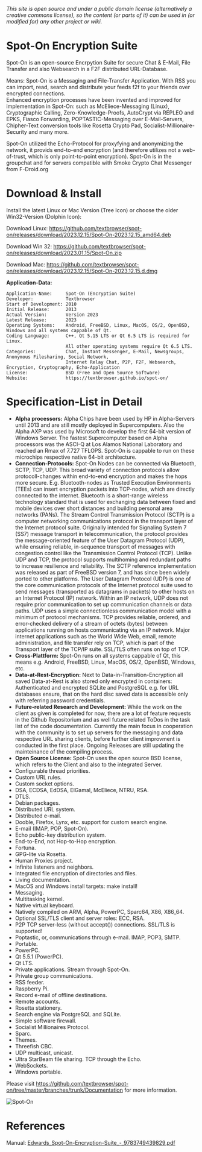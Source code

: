 *This site is open source and under a public domain license (alternatively a creative commons license), so the content (or parts of it) can be used in (or modified for) any other project or wiki.*

# Spot-On Encryption Suite

Spot-On is an open-source Encrpytion Suite for secure Chat & E-Mail, File Transfer and also Websearch in a F2F distributed URL-Database.

Means: Spot-On is a Messaging and File-Transfer Application. With RSS you can import, read, search and distribute your feeds f2f to your friends over encrypted connections.  
Enhanced encryption processes have been invented and improved for implementation in Spot-On: such as McEliece-Messaging (Linux), Cryptographic Calling, Zero-Knowledge-Proofs, AutoCrypt via REPLEO and EPKS, Fiasco Forwarding, POPTASTIC-Messaging over E-Mail-Servers, Chipher-Text conversion tools like Rosetta Crypto Pad, Socialist-Millionaire-Security and many more.  

Spot-On utilized the Echo-Protocol for proxyfying and anonymizing the network, it provids end-to-end encryption (and therefore utilizes not a web-of-trust, which is only point-to-point encryption). Spot-On is in the groupchat and for servers compatible with Smoke Crypto Chat Messenger from F-Droid.org


# Download & Install

Install the latest Linux or Mac Version (Tree Icon) or choose the older Win32-Version (Dolphin Icon):

Download Linux: https://github.com/textbrowser/spot-on/releases/download/2023.12.15/Spot-On-2023.12.15_amd64.deb

Download Win 32: https://github.com/textbrowser/spot-on/releases/download/2023.01.15/Spot-On.zip

Download Mac: https://github.com/textbrowser/spot-on/releases/download/2023.12.15/Spot-On-2023.12.15.d.dmg


**Application-Data:**
```
Application-Name:     Spot-On (Encryption Suite)
Developer:            Textbrowser
Start of Development: 2010	
Initial Release:      2013
Actual Version:       Version 2023
Latest Release:       2023
Operating Systems:    Android, FreeBSD, Linux, MacOS, OS/2, OpenBSD, Windows and all systems cappable of Qt.
Coding Language:      C++, Qt 5.15 LTS or Qt 6.5 LTS is required for Linux.
                      All other operating systems require Qt 6.5 LTS.
Categories:           Chat, Instant Messenger, E-Mail, Newsgroups, Anonymous Filesharing, Social Network,
                      Internet Relay Chat, P2P, F2F, Websearch, Encryption, Cryptography, Echo-Application
License:              BSD (Free and Open Source Software)
Website:              https://textbrowser.github.io/spot-on/
```



# Specification-List in Detail

<ul>
<li> <b>Alpha processors:</b> Alpha Chips have been used by HP in Alpha-Servers until 2013 and are still mostly deployed in Supercomputers. Also the Alpha AXP was used by Microsoft to develop the first 64-bit version of Windows Server. The fastest Supercomputer based on Alpha processors was the ASCI-Q at Los Alamos National Laboratory and reached an Rmax of 7.727 TFLOPS. Spot-On is cappable to run on these microchips respective native 64-bit architecture.</li>
<li><b>Connection-Protocols:</b> Spot-On Nodes can be connected via Bluetooth, SCTP, TCP, UDP. This broad variety of connection protocols allow protocoll-changes within end-to-end encryption and makes the hops more secure. E.g. Bluetooth-nodes as Trusted Execution Environments (TEEs) can insert encryption packets into TCP-nodes, which are directly connected to the internet. Bluetooth is a short-range wireless technology standard that is used for exchanging data between fixed and mobile devices over short distances and building personal area networks (PANs). The Stream Control Transmission Protocol (SCTP) is a computer networking communications protocol in the transport layer of the Internet protocol suite. Originally intended for Signaling System 7 (SS7) message transport in telecommunication, the protocol provides the message-oriented feature of the User Datagram Protocol (UDP), while ensuring reliable, in-sequence transport of messages with congestion control like the Transmission Control Protocol (TCP). Unlike UDP and TCP, the protocol supports multihoming and redundant paths to increase resilience and reliability. The SCTP reference implementation was released as part of FreeBSD version 7, and has since been widely ported to other platforms. The User Datagram Protocol (UDP) is one of the core communication protocols of the Internet protocol suite used to send messages (transported as datagrams in packets) to other hosts on an Internet Protocol (IP) network. Within an IP network, UDP does not require prior communication to set up communication channels or data paths. UDP uses a simple connectionless communication model with a minimum of protocol mechanisms. TCP provides reliable, ordered, and error-checked delivery of a stream of octets (bytes) between applications running on hosts communicating via an IP network. Major internet applications such as the World Wide Web, email, remote administration, and file transfer rely on TCP, which is part of the Transport layer of the TCP/IP suite. SSL/TLS often runs on top of TCP. </li>
<li><b>Cross-Plattform:</b> Spot-On runs on all systems cappable of Qt, this means e.g. Android, FreeBSD, Linux, MacOS, OS/2, OpenBSD, Windows, etc.</li>
<li> <b>Data-at-Rest-Encryption:</b> Next to Data-in-Transition-Encryption all saved Data-at-Rest is also stored only encrypted in containers: Authenticated and encrypted SQLite and PostgreSQL e.g. for URL databases ensure, that on the hard disc saved data is accessible only with referring password credentials.</li>
<li><b>Future-related Research and Development:</b> While the work on the client as given is completed for now, there are a lot of feature requests in the Github Repositorium and as well future related ToDos in the task list of the code documentation. Currently the main focus in cooperation with the community is to set up servers for the messaging and data respective URL sharing clients, before further client improvment is conducted in the first place. Ongoing Releases are still updating the mainteinance of the compiling process.</li>  
<li><b>Open Source License: </b> Spot-On uses the open source BSD license, which refers to the Client and also to the integrated Server.</li>


<li>Configurable thread priorities.</li>
<li>Custom URL rules.</li>
<li>Custom socket options.</li>
<li>DSA, ECDSA, EdDSA, ElGamal, McEliece, NTRU, RSA.</li>
<li>DTLS.</li>
<li>Debian packages.</li>
<li>Distributed URL system.</li>
<li>Distributed e-mail.</li>
<li>Dooble, Firefox, Lynx, etc. support for custom search engine.</li>
<li>E-mail (IMAP, POP, Spot-On).</li>
<li>Echo public-key distribution system.</li>
<li>End-to-End, not Hop-to-Hop encryption.</li>
<li>Fortuna.</li>
<li>GPG-lite via Rosetta.</li>
<li>Human Proxies project.</li>
<li>Infinite listeners and neighbors.</li>
<li>Integrated file encryption of directories and files.</li>
<li>Living documentation.</li>
<li>MacOS and Windows install targets: make install!</li>
<li>Messaging.</li>
<li>Multitasking kernel.</li>
<li>Native virtual keyboard.</li>
<li>Natively compiled on ARM, Alpha, PowerPC, Sparc64, X86, X86_64.</li>
<li>Optional SSL/TLS client and server roles: ECC, RSA.</li>
<li>P2P TCP server-less (without accept()) connections.
    SSL/TLS is supported!</li>
<li>Poptastic, or, communications through e-mail. IMAP, POP3, SMTP.</li>
<li>Portable.</li>
<li>PowerPC.</li>
<li>Qt 5.5.1 (PowerPC).</li>
<li>Qt LTS.</li>
<li>Private applications. Stream through Spot-On.</li>
<li>Private group communications.</li>
<li>RSS feeder.</li>
<li>Raspberry Pi.</li>
<li>Record e-mail of offline destinations.</li>
<li>Remote accounts.</li>
<li>Rosetta stationery.</li>
<li>Search engine via PostgreSQL and SQLite.</li>
<li>Simple software firewall.</li>
<li>Socialist Millionaires Protocol.</li>
<li>Sparc.</li>
<li>Themes.</li>
<li>Threefish CBC.</li>
<li>UDP multicast, unicast.</li>
<li>Ultra StarBeam file sharing. TCP through the Echo.</li>
<li>WebSockets.</li>
<li>Windows portable.</li>
</ul>

Please visit https://github.com/textbrowser/spot-on/tree/master/branches/trunk/Documentation for more information.

![Spot-On](https://github.com/textbrowser/spot-on/blob/master/Wiki/spot-on-android.png)



# References
Manual:
[Edwards_Spot-On-Encryption-Suite_-_9783749439829.pdf](https://github.com/user-attachments/files/15521838/Edwards_Spot-On-Encryption-Suite_-_9783749439829.pdf)
